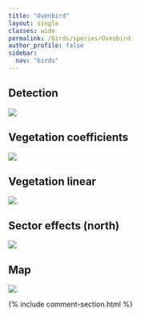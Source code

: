 ```yaml
---
title: "Ovenbird"
layout: single
classes: wide
permalink: /birds/species/Ovenbird
author_profile: false
sidebar:
  nav: "birds"
---
```



<h2>Detection</h2>

<a href="https://beallen.github.io/DevelopmentWebsite/assets/images/birds/Ovenbird/det.jpg">
<img src="https://beallen.github.io/DevelopmentWebsite/assets/images/birds/Ovenbird/det.jpg">
</a>

<h2>Vegetation coefficients</h2>

<a href="https://beallen.github.io/DevelopmentWebsite/assets/images/birds/Ovenbird/veghf.jpg">
<img src="https://beallen.github.io/DevelopmentWebsite/assets/images/birds/Ovenbird/veghf.jpg">
</a>

<h2>Vegetation linear</h2>

<a href="https://beallen.github.io/DevelopmentWebsite/assets/images/birds/Ovenbird/lin-north.jpg">
<img src="https://beallen.github.io/DevelopmentWebsite/assets/images/birds/Ovenbird/lin-north.jpg">
</a>

<h2>Sector effects (north)</h2>

<a href="https://beallen.github.io/DevelopmentWebsite/assets/images/birds/Ovenbird/sector-north.jpg">
<img src="https://beallen.github.io/DevelopmentWebsite/assets/images/birds/Ovenbird/sector-north.jpg">
</a>

<h2>Map</h2>

<a href="https://beallen.github.io/DevelopmentWebsite/assets/images/birds/Ovenbird/map.jpg">
<img src="https://beallen.github.io/DevelopmentWebsite/assets/images/birds/Ovenbird/map.jpg">
</a>

{% include comment-section.html %}
